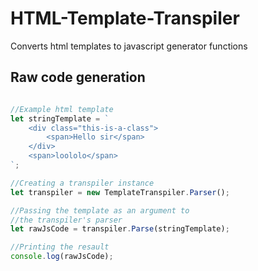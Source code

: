 # HTML-Template-Transpiler
Converts html templates to javascript generator functions

## Raw code generation
```javascript

//Example html template
let stringTemplate = `
    <div class="this-is-a-class">
        <span>Hello sir</span>
    </div>
    <span>loololo</span>
`;

//Creating a transpiler instance
let transpiler = new TemplateTranspiler.Parser();

//Passing the template as an argument to 
//the transpiler's parser
let rawJsCode = transpiler.Parse(stringTemplate);

//Printing the resault
console.log(rawJsCode);

```

